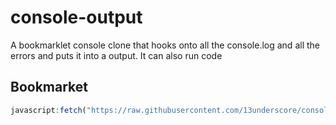 # console-output
A bookmarklet console clone that hooks onto all the console.log and all the errors and puts it into a output. It can also run code

## Bookmarket
```javascript
javascript:fetch("https://raw.githubusercontent.com/13underscore/console-output/main/main-release.js").then(r => r.text()).then(r => eval(r)).catch(e => alert("Unable to retrive files from github, this may be because the current page is blocking access to github. Please leave a issue at https://github.com/13underscore/console-output/issues. Error code: "+e))
```

